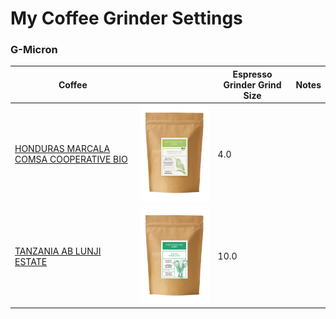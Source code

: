 # My Coffee Grinder Settings


### G-Micron
| Coffee | | Espresso Grinder Grind Size | Notes
| --- | --- | --- | ---
| [ HONDURAS MARCALA COMSA COOPERATIVE BIO ](https://shop.kaffeeroestereibaum.de/collections/kaffee/products/kaffee-honduras-bio) | <img src="https://github.com/rkoschmitzky/grinder_settings/blob/main/images/honduras_marcala.jpg" width="300"> | 4.0 | 
| [ TANZANIA AB LUNJI ESTATE ](https://shop.kaffeeroestereibaum.de/collections/kaffee/products/kaffee-tanzania) | <img src="https://github.com/rkoschmitzky/grinder_settings/blob/main/images/tanzania_ab_lunji_estate.jpg" width="300"> | 10.0 | 
